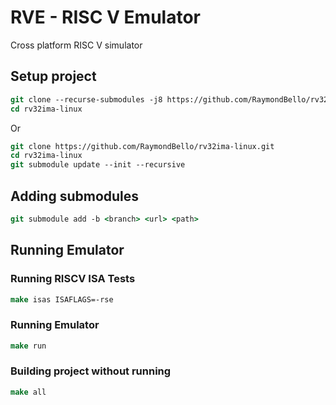 # RVE - RISC V Emulator
Cross platform RISC V simulator


## Setup project
``` csh
git clone --recurse-submodules -j8 https://github.com/RaymondBello/rv32ima-linux.git
cd rv32ima-linux
```
Or
``` csh
git clone https://github.com/RaymondBello/rv32ima-linux.git
cd rv32ima-linux
git submodule update --init --recursive
```

## Adding submodules
``` csh
git submodule add -b <branch> <url> <path>
```

## Running Emulator
### Running RISCV ISA Tests
``` csh
make isas ISAFLAGS=-rse
```
### Running Emulator
``` csh
make run
```
### Building project without running
``` csh
make all
```
